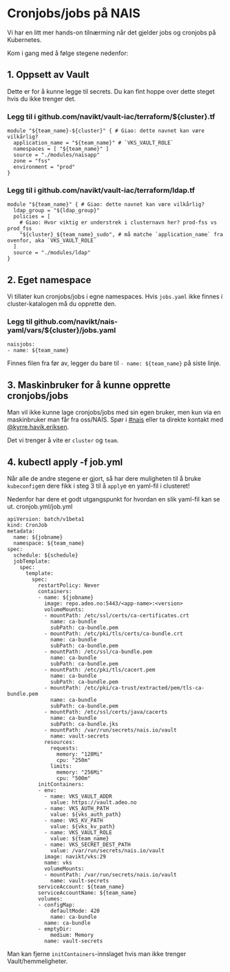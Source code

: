 Cronjobs/jobs på NAIS
=====================

Vi har en litt mer hands-on tilnærming når det gjelder jobs og cronjobs på Kubernetes.

Kom i gang med å følge stegene nedenfor:


## 1. Oppsett av Vault

Dette er for å kunne legge til secrets. Du kan fint hoppe over dette steget hvis du ikke trenger det.

### Legg til i github.com/navikt/vault-iac/terraform/${cluster}.tf

```
module "${team_name}-${cluster}" { # Giao: dette navnet kan være vilkårlig?
  application_name = "${team_name}" # `VKS_VAULT_ROLE`
  namespaces = [ "${team_name}" ]
  source = "./modules/naisapp"
  zone = "fss"
  environment = "prod"
}
```


### Legg til i github.com/navikt/vault-iac/terraform/ldap.tf

```
module "${team_name}" { # Giao: dette navnet kan være vilkårlig?
  ldap_group = "${ldap_group}" 
  policies = [
    # Giao: Hvor viktig er understrek i clusternavn her? prod-fss vs prod_fss
    "${cluster}_${team_name}_sudo", # må matche `application_name` fra ovenfor, aka `VKS_VAULT_ROLE`
  ]
  source = "./modules/ldap"
}
```

## 2. Eget namespace

Vi tillater kun cronjobs/jobs i egne namespaces. Hvis `jobs.yaml` ikke finnes i cluster-katalogen må du opprette den.

### Legg til github.com/navikt/nais-yaml/vars/${cluster}/jobs.yaml

```
naisjobs:
- name: ${team_name}
```

Finnes filen fra før av, legger du bare til `- name: ${team_name}` på siste linje.


## 3. Maskinbruker for å kunne opprette cronjobs/jobs

Man vil ikke kunne lage cronjobs/jobs med sin egen bruker, men kun via en maskinbruker man får fra oss/NAIS. Spør i [#nais](https://nav-it.slack.com/messages/C5KUST8N6) eller ta direkte kontakt med [@kyrre.havik.eriksen](https://nav-it.slack.com/messages/D8QQ9ELK1).

Det vi trenger å vite er `cluster` og `team`.

## 4. kubectl apply -f job.yml

Når alle de andre stegene er gjort, så har dere muligheten til å bruke `kubeconfig`en dere fikk i steg 3 til å `apply`e en yaml-fil i clusteret!

Nedenfor har dere et godt utgangspunkt for hvordan en slik yaml-fil kan se ut.
cronjob.yml/job.yml
```
apiVersion: batch/v1beta1
kind: CronJob
metadata:
  name: ${jobname}
  namespace: ${team_name}
spec:
  schedule: ${schedule}
  jobTemplate:
    spec:
      template:
        spec:
          restartPolicy: Never
          containers:
          - name: ${jobname}
            image: repo.adeo.no:5443/<app-name>:<version>
            volumeMounts:
            - mountPath: /etc/ssl/certs/ca-certificates.crt
              name: ca-bundle
              subPath: ca-bundle.pem
            - mountPath: /etc/pki/tls/certs/ca-bundle.crt
              name: ca-bundle
              subPath: ca-bundle.pem
            - mountPath: /etc/ssl/ca-bundle.pem
              name: ca-bundle
              subPath: ca-bundle.pem
            - mountPath: /etc/pki/tls/cacert.pem
              name: ca-bundle
              subPath: ca-bundle.pem
            - mountPath: /etc/pki/ca-trust/extracted/pem/tls-ca-bundle.pem
              name: ca-bundle
              subPath: ca-bundle.pem
            - mountPath: /etc/ssl/certs/java/cacerts
              name: ca-bundle
              subPath: ca-bundle.jks
            - mountPath: /var/run/secrets/nais.io/vault
              name: vault-secrets
            resources:
              requests:
                memory: "128Mi"
                cpu: "250m"
              limits:
                memory: "256Mi"
                cpu: "500m"
          initContainers:
          - env:
            - name: VKS_VAULT_ADDR
              value: https://vault.adeo.no
            - name: VKS_AUTH_PATH
              value: ${vks_auth_path}
            - name: VKS_KV_PATH
              value: ${vks_kv_path}
            - name: VKS_VAULT_ROLE
              value: ${team_name}
            - name: VKS_SECRET_DEST_PATH
              value: /var/run/secrets/nais.io/vault
            image: navikt/vks:29
            name: vks
            volumeMounts:
            - mountPath: /var/run/secrets/nais.io/vault
              name: vault-secrets
          serviceAccount: ${team_name}
          serviceAccountName: ${team_name}
          volumes:
          - configMap:
              defaultMode: 420
              name: ca-bundle
            name: ca-bundle
          - emptyDir:
              medium: Memory
            name: vault-secrets
```

Man kan fjerne `initContainers`-innslaget hvis man ikke trenger Vault/hemmeligheter.
